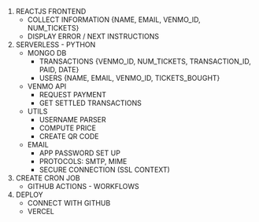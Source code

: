 1. REACTJS FRONTEND
    - COLLECT INFORMATION {NAME, EMAIL, VENMO_ID, NUM_TICKETS}
    - DISPLAY ERROR / NEXT INSTRUCTIONS
2. SERVERLESS - PYTHON
    - MONGO DB 
        - TRANSACTIONS {VENMO_ID, NUM_TICKETS, TRANSACTION_ID, PAID, DATE}
        - USERS {NAME, EMAIL, VENMO_ID, TICKETS_BOUGHT}
    - VENMO API
        - REQUEST PAYMENT
        - GET SETTLED TRANSACTIONS
    - UTILS
        - USERNAME PARSER
        - COMPUTE PRICE
        - CREATE QR CODE
    - EMAIL
        - APP PASSWORD SET UP
        - PROTOCOLS: SMTP, MIME
        - SECURE CONNECTION (SSL CONTEXT)
3. CREATE CRON JOB
    - GITHUB ACTIONS - WORKFLOWS
4. DEPLOY
    - CONNECT WITH GITHUB
    - VERCEL